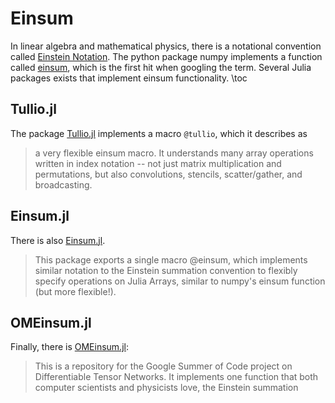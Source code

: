 # Einsum
In linear algebra and mathematical physics, there is a notational convention called [Einstein Notation](https://en.wikipedia.org/wiki/Einstein_notation). The python package numpy implements a function called [einsum](https://numpy.org/doc/stable/reference/generated/numpy.einsum.html), which is the first hit when googling the term. Several Julia packages exists that implement einsum functionality.
\toc

## Tullio.jl
The package [Tullio.jl](https://github.com/mcabbott/Tullio.jl) implements a macro `@tullio`, which it describes as 
> a very flexible einsum macro. It understands many array operations written in index notation -- not just matrix multiplication and permutations, but also convolutions, stencils, scatter/gather, and broadcasting.

## Einsum.jl
There is also [Einsum.jl](https://github.com/ahwillia/Einsum.jl). 
> This package exports a single macro @einsum, which implements similar notation to the Einstein summation convention to flexibly specify operations on Julia Arrays, similar to numpy's einsum function (but more flexible!).

## OMEinsum.jl
Finally, there is [OMEinsum.jl](https://github.com/under-Peter/OMEinsum.jl):
> This is a repository for the Google Summer of Code project on Differentiable Tensor Networks. It implements one function that both computer scientists and physicists love, the Einstein summation